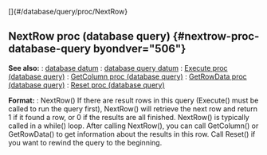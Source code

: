 []{#/database/query/proc/NextRow}
## NextRow proc (database query) {#nextrow-proc-database-query byondver="506"}
**See also:**
:   [database datum](#/database)
:   [database query datum](#/database/query)
:   [Execute proc (database query)](#/database/query/proc/Execute)
:   [GetColumn proc (database query)](#/database/query/proc/GetColumn)
:   [GetRowData proc (database query)](#/database/query/proc/GetRowData)
:   [Reset proc (database query)](#/database/query/proc/Reset)
<!-- -->
**Format:**
:   NextRow()
If there are result rows in this query (Execute() must be called to run
the query first), NextRow() will retrieve the next row and return 1 if
it found a row, or 0 if the results are all finished. NextRow() is
typically called in a while() loop.
After calling NextRow(), you can call GetColumn() or GetRowData() to get
information about the results in this row.
Call Reset() if you want to rewind the query to the beginning.